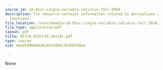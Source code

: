 ```yaml
---
course_id: 18-01sc-single-variable-calculus-fall-2010
description: Tis resource contains information related to derivatives of other exponential
  functions.
file_location: /coursemedia/18-01sc-single-variable-calculus-fall-2010/daed1696ddda614b210b8c363bb749e4_MIT18_01SCF10_Ses18c.pdf
file_type: application/pdf
layout: pdf
title: MIT18_01SCF10_Ses18c.pdf
type: course
uid: daed1696ddda614b210b8c363bb749e4

---
```

None